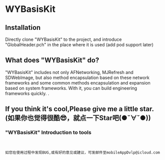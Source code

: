 # WYBasisKit

## Installation
Directly clone "WYBasisKit" to the project, and introduce "GlobalHeader.pch" in the place where it is used (add pod support later)

## What does "WYBasisKit" do?

"WYBasisKit" includes not only AFNetworking, MJRefresh and SDWebImage, but also method encapsulation based on these network frameworks and some common methods encapsulation and expansion based on system frameworks. With it, you can build engineering frameworks quickly. .

## If you think it's cool,Please give me a little star. (如果你也觉得很酷😎，就点一下Star吧(●ˇ∀ˇ●))

### "WYBasisKit" Introduction to tools
```  WYBasisKit/AppleSystemService


如您在使用过程中发现BUG,或有好的意见或建议，可发邮件至mobileAppDvlp@icloud.com
